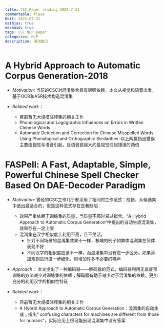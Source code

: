 ```yaml
---
title: CSC_Paper reading 2022-7-21
commentable: flase
Edit: 2022-07-21
mathjax: true
mermaid: true
tags: CSC NLP paper
categories: NLP  
description: 滑动窗口.
---
```


# A Hybrid Approach to Automatic Corpus Generation-2018
- *Motivation:* 当前的CSC对混淆集合具有很强依赖，本文从视觉和语音出发，基于OCR和ASR技术构造混淆集

- *Related work：* 
  - 目前暂无大规模注释集的相关工作
  - Phonological and Logographic Influences on Errors in Written Chinese Words 
  - Automatic Detection and Correction for Chinese Misspelled Words Using Phonological and Orthographic Similarities :以上两篇指出错误主要由视觉与语音引起，且语音错误大约是视觉引起错误的两倍

# FASPell: A Fast, Adaptable, Simple, Powerful Chinese Spell Checker Based On DAE-Decoder Paradigm
- *Motivation:* 曾经的CSC工作几乎都采用了相同的工作范式：检错，从候选集中选出最适合的，但是这种范式存在显著缺陷：
  - 效果严重依赖于训练集的质量，当质量不高时易过拟合。“A Hybrid Approach to Automatic Corpus Generation”中提出的自动生成混淆集，效果存在一定上限
  - 混淆集在汉字相似度上利用不高，且不灵活。
    - 针对不同场景的混淆集效果不一样，极端的例子如繁体混淆集在简体表现不好
    - 不同汉字的相似度应该不一样，而混淆集中没有进一步区分。如果添加规则进行进一步细化，则增加许多不必要的噪声
    
- *Approach：* 本文提出了一种编码器——解码器的范式，编码器利用无监督预训练的方法减少对训练集的依赖；解码器有助于减少对于混淆集的依赖，更加充分的利用汉字的相似性特征

- *Related work：* 
  - 目前暂无大规模注释集的相关工作
  - A Hybrid Approach to Automatic Corpus Generation：混淆集的自动生成；指出“ confusing characters for machines are different from those for humans”，实际应用上很可能出现混淆集中没有答案
